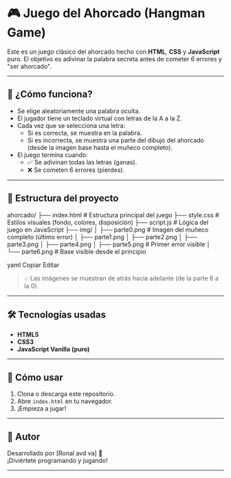 # 🎮 Juego del Ahorcado (Hangman Game)

Este es un juego clásico del ahorcado hecho con **HTML**, **CSS** y **JavaScript** puro. El objetivo es adivinar la palabra secreta antes de cometer 6 errores y "ser ahorcado".

---

## 🚀 ¿Cómo funciona?

- Se elige aleatoriamente una palabra oculta.
- El jugador tiene un teclado virtual con letras de la A a la Z.
- Cada vez que se selecciona una letra:
  - Si es correcta, se muestra en la palabra.
  - Si es incorrecta, se muestra una parte del dibujo del ahorcado (desde la imagen base hasta el muñeco completo).
- El juego termina cuando:
  - ✅ Se adivinan todas las letras (ganas).
  - ❌ Se cometen 6 errores (pierdes).

---

## 📁 Estructura del proyecto

ahorcado/ ├── index.html # Estructura principal del juego ├── style.css # Estilos visuales (fondo, colores, disposición) ├── script.js # Lógica del juego en JavaScript ├── img/ │ ├── parte0.png # Imagen del muñeco completo (último error) │ ├── parte1.png │ ├── parte2.png │ ├── parte3.png │ ├── parte4.png │ ├── parte5.png # Primer error visible │ └── parte6.png # Base visible desde el principio

yaml
Copiar
Editar

> 💡 Las imágenes se muestran de atrás hacia adelante (de la parte 6 a la 0).

---

## 🛠️ Tecnologías usadas

- **HTML5**
- **CSS3**
- **JavaScript Vanilla (puro)**

---


## 🧪 Cómo usar

1. Clona o descarga este repositorio.
2. Abre `index.html` en tu navegador.
3. ¡Empieza a jugar!

---

## 📌 Autor

Desarrollado por [Ronal avd va] 🚀  
¡Diviértete programando y jugando!

---